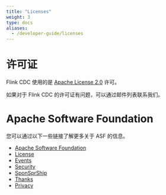```yaml
---
title: "Licenses"
weight: 3
type: docs
aliases:
  - /developer-guide/licenses
---
```

<!--
Licensed to the Apache Software Foundation (ASF) under one
or more contributor license agreements.  See the NOTICE file
distributed with this work for additional information
regarding copyright ownership.  The ASF licenses this file
to you under the Apache License, Version 2.0 (the
"License"); you may not use this file except in compliance
with the License.  You may obtain a copy of the License at

  http://www.apache.org/licenses/LICENSE-2.0

Unless required by applicable law or agreed to in writing,
software distributed under the License is distributed on an
"AS IS" BASIS, WITHOUT WARRANTIES OR CONDITIONS OF ANY
KIND, either express or implied.  See the License for the
specific language governing permissions and limitations
under the License.
-->

# 许可证

Flink CDC 使用的是 [Apache License 2.0](https://www.apache.org/licenses/LICENSE-2.0) 许可。

如果对于 Flink CDC 的许可证有问题，可以通过邮件列表联系我们。

# Apache Software Foundation

您可以通过以下一些链接了解更多关于 ASF 的信息。

- [Apache Software Foundation](https://www.apache.org/)
- [License](https://www.apache.org/licenses/)
- [Events](https://eu.communityovercode.org/)
- [Security](https://www.apache.org/security/)
- [SponSprShip](https://www.apache.org/foundation/sponsorship.html)
- [Thanks](https://www.apache.org/foundation/sponsors)
- [Privacy](https://privacy.apache.org/policies/privacy-policy-public.html)
